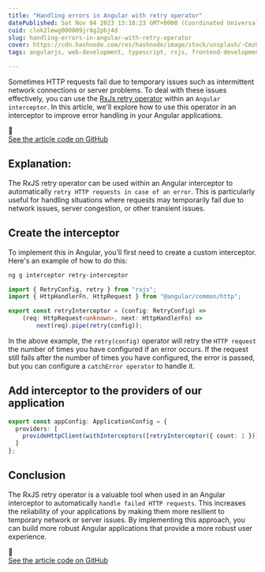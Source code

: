 ```yaml
---
title: "Handling errors in Angular with retry operator"
datePublished: Sat Nov 04 2023 13:18:23 GMT+0000 (Coordinated Universal Time)
cuid: clok2lewg000009jr8g2pbj4d
slug: handling-errors-in-angular-with-retry-operator
cover: https://cdn.hashnode.com/res/hashnode/image/stock/unsplash/-Cmz06-0btw/upload/57af27957b8c78feb8878c92a42f0ba9.jpeg
tags: angularjs, web-development, typescript, rxjs, frontend-development

---
```


Sometimes HTTP requests fail due to temporary issues such as intermittent network connections or server problems. To deal with these issues effectively, you can use the [RxJs retry operator](https://rxjs.dev/api/operators/retry) within an `Angular interceptor`. In this article, we'll explore how to use this operator in an interceptor to improve error handling in your Angular applications.

<div data-node-type="callout">
<div data-node-type="callout-emoji">🚀</div>
<div data-node-type="callout-text"><a target="_blank" rel="noopener noreferrer nofollow" href="https://github.com/rubenperegrina/retry-interceptor" style="pointer-events: none">See the article code on GitHub</a></div>
</div>

## **Explanation:**

The RxJS retry operator can be used within an Angular interceptor to automatically `retry HTTP requests in case of an error`. This is particularly useful for handling situations where requests may temporarily fail due to network issues, server congestion, or other transient issues.

## **Create the interceptor**

To implement this in Angular, you'll first need to create a custom interceptor. Here's an example of how to do this:

```bash
ng g interceptor retry-interceptor
```

```typescript
import { RetryConfig, retry } from "rxjs";
import { HttpHandlerFn, HttpRequest } from "@angular/common/http";

export const retryInterceptor = (config: RetryConfig) =>
    (req: HttpRequest<unknown>, next: HttpHandlerFn) =>
        next(req).pipe(retry(config));
```

In the above example, the `retry(config)` operator will retry the `HTTP request` the number of times you have configured if an error occurs. If the request still fails after the number of times you have configured, the error is passed, but you can configure a `catchError operator` to handle it.

## **Add interceptor to the providers of our application**

```typescript
export const appConfig: ApplicationConfig = {
  providers: [
    provideHttpClient(withInterceptors([retryInterceptor({ count: 1 })]))
  ]
};
```

## **Conclusion**

The RxJS retry operator is a valuable tool when used in an Angular interceptor to automatically `handle failed HTTP requests`. This increases the reliability of your applications by making them more resilient to temporary network or server issues. By implementing this approach, you can build more robust Angular applications that provide a more robust user experience.

<div data-node-type="callout">
<div data-node-type="callout-emoji">🚀</div>
<div data-node-type="callout-text"><a target="_blank" rel="noopener noreferrer nofollow" href="https://github.com/rubenperegrina/retry-interceptor" style="pointer-events: none">See the article code on GitHub</a></div>
</div>